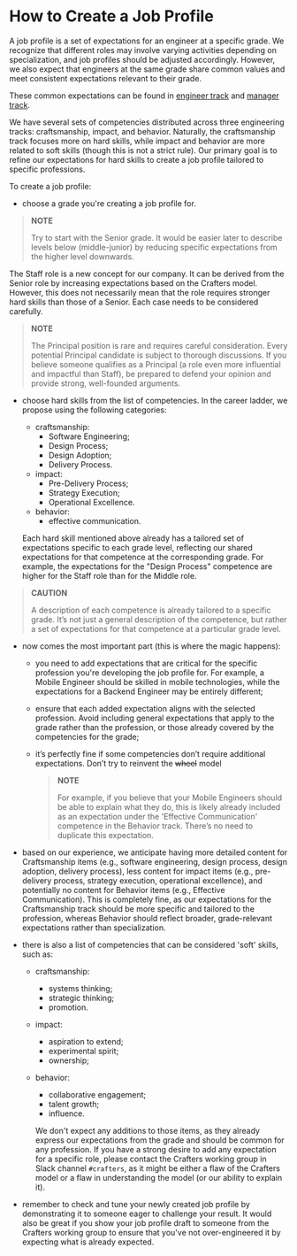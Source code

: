 # How to Create a Job Profile

A job profile is a set of expectations for an engineer at a specific grade. We recognize that different roles may involve varying activities depending on specialization, and job profiles should be adjusted accordingly. However, we also expect that engineers at the same grade share common values and meet consistent expectations relevant to their grade.

These common expectations can be found in [engineer track](ic-track.md) and [manager track](manager-track.md).

We have several sets of competencies distributed across three engineering tracks: craftsmanship, impact, and behavior. Naturally, the craftsmanship track focuses more on hard skills, while impact and behavior are more related to soft skills (though this is not a strict rule). Our primary goal is to refine our expectations for hard skills to create a job profile tailored to specific professions.

To create a job profile:

* choose a grade you're creating a job profile for.

> **NOTE**
>
> Try to start with the Senior grade. It would be easier later to describe levels below (middle-junior) by reducing specific expectations from the higher level downwards.

The Staff role is a new concept for our company. It can be derived from the Senior role by increasing expectations based on the Crafters model. However, this does not necessarily mean that the role requires stronger hard skills than those of a Senior. Each case needs to be considered carefully.

> **NOTE**
>
> The Principal position is rare and requires careful consideration. Every potential Principal candidate is subject to thorough discussions. If you believe someone qualifies as a Principal (a role even more influential and impactful than Staff), be prepared to defend your opinion and provide strong, well-founded arguments.

* choose hard skills from the list of competencies. In the career ladder, we propose using the following categories:
    * craftsmanship:
        * Software Engineering;
        * Design Process;
        * Design Adoption;
        * Delivery Process.
    * impact:
        * Pre-Delivery Process;
        * Strategy Execution;
        * Operational Excellence.
    * behavior:
        * effective communication.

  Each hard skill mentioned above already has a tailored set of expectations specific to each grade level, reflecting our shared expectations for that competence at the corresponding grade. For example, the expectations for the "Design Process" competence are higher for the Staff role than for the Middle role.

> **CAUTION**
>
> A description of each competence is already tailored to a specific grade. It’s not just a general description of the competence, but rather a set of expectations for that competence at a particular grade level.

* now comes the most important part (this is where the magic happens):
  * you need to add expectations that are critical for the specific profession you're developing the job profile for. For example, a Mobile Engineer should be skilled in mobile technologies, while the expectations for a Backend Engineer may be entirely different;
  * ensure that each added expectation aligns with the selected profession. Avoid including general expectations that apply to the grade rather than the profession, or those already covered by the competencies for the grade;
  * it’s perfectly fine if some competencies don’t require additional expectations. Don’t try to reinvent the ~~wheel~~ model

    > **NOTE**
    >
    > For example, if you believe that your Mobile Engineers should be able to explain what they do, this is likely already included as an expectation under the 'Effective Communication' competence in the Behavior track. There’s no need to duplicate this expectation.

* based on our experience, we anticipate having more detailed content for Craftsmanship items (e.g., software engineering, design process, design adoption, delivery process), less content for impact items (e.g., pre-delivery process, strategy execution, operational excellence), and potentially no content for Behavior items (e.g., Effective Communication). This is completely fine, as our expectations for the Craftsmanship track should be more specific and tailored to the profession, whereas Behavior should reflect broader, grade-relevant expectations rather than specialization.

* there is also a list of competencies that can be considered 'soft' skills, such as:
  * craftsmanship:
    * systems thinking;
    * strategic thinking;
    * promotion.
  * impact:
    * aspiration to extend;
    * experimental spirit;
    * ownership;
  * behavior:
    * collaborative engagement;
    * talent growth;
    * influence.

    We don't expect any additions to those items, as they already express our expectations from the grade and should be common for any profession. If you have a strong desire to add any expectation for a specific role, please contact the Crafters working group in Slack channel `#crafters`, as it might be either a flaw of the Crafters model or a flaw in understanding the model (or our ability to explain it).

* remember to check and tune your newly created job profile by demonstrating it to someone eager to challenge your result. It would also be great if you show your job profile draft to someone from the Crafters working group to ensure that you've not over-engineered it by expecting what is already expected.
